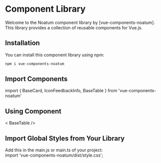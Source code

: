 # Component Library

Welcome to the Noatum component library by [vue-components-noatum]. This library provides a collection of reusable components for Vue.js.

## Installation

You can install this component library using npm:

```bash
npm i vue-components-noatum
```

## Import Components

import { BaseCard, IconFeedbackInfo, BaseTable } from 'vue-components-noatum'

## Using Component

< BaseTable />

## Import Global Styles from Your Library

Add this in the main.js or main.ts of your project:<br>
import 'vue-components-noatum/dist/style.css';
